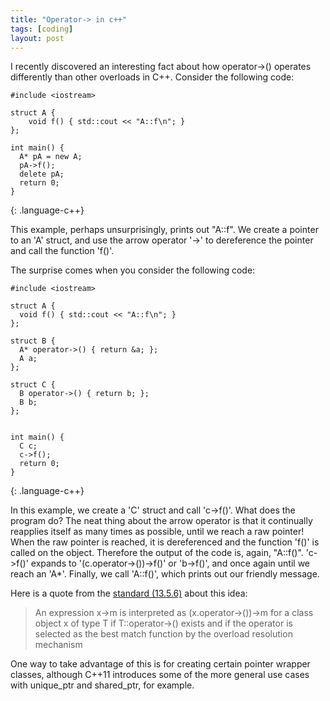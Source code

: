 ```yaml
---
title: "Operator-> in c++"
tags: [coding]
layout: post
---
```


I recently discovered an interesting fact about how operator->() operates
differently than other overloads in C++.
Consider the following code:

~~~
#include <iostream>

struct A {
    void f() { std::cout << "A::f\n"; }
};

int main() {
  A* pA = new A;
  pA->f();
  delete pA;
  return 0;
}
~~~
{: .language-c++}

This example, perhaps unsurprisingly, prints out "A::f".
We create a pointer to an 'A' struct, and use the arrow operator '->'
to dereference the pointer and call the function 'f()'.

The surprise comes when you consider the following code:

~~~
#include <iostream>

struct A {
  void f() { std::cout << "A::f\n"; }
};

struct B {
  A* operator->() { return &a; };
  A a;
};

struct C {
  B operator->() { return b; };
  B b;
};


int main() {
  C c;
  c->f();
  return 0;
}

~~~
{: .language-c++}

In this example, we create a 'C' struct and call 'c->f()'.
What does the program do?
The neat thing about the arrow operator is that it continually reapplies itself
as many times as possible, until we reach a raw pointer!
When the raw pointer is reached, it is dereferenced and the function 'f()' is
called on the object.
Therefore the output of the code is, again, "A::f()".
'c->f()' expands to '(c.operator->())->f()' or 'b->f()',
and once again until we reach an 'A*'.
Finally, we call 'A::f()', which prints out our friendly message.

Here is a quote from the
[standard (13.5.6)](http://www.open-std.org/jtc1/sc22/wg21/docs/papers/2005/n1905.pdf) about this idea:

> An  expression  x->m is interpreted as (x.operator->())->m for a class
  object x of type T if T::operator->() exists and if  the  operator  is
  selected as the best match function by the overload resolution mechanism

One way to take advantage of this is for creating certain pointer wrapper
classes, although C++11 introduces some of the more general use cases with unique_ptr and shared_ptr, for example.



